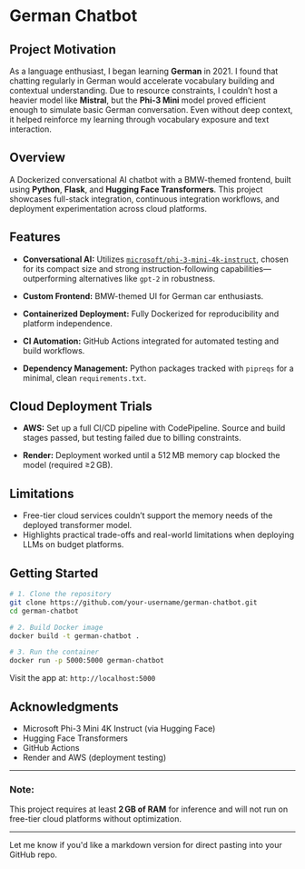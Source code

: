 # German Chatbot

## Project Motivation

As a language enthusiast, I began learning **German** in 2021. I found that chatting regularly in German would accelerate vocabulary building and contextual understanding. Due to resource constraints, I couldn’t host a heavier model like **Mistral**, but the **Phi-3 Mini** model proved efficient enough to simulate basic German conversation. Even without deep context, it helped reinforce my learning through vocabulary exposure and text interaction.

## Overview

A Dockerized conversational AI chatbot with a BMW-themed frontend, built using **Python**, **Flask**, and **Hugging Face Transformers**. This project showcases full-stack integration, continuous integration workflows, and deployment experimentation across cloud platforms.

## Features

* **Conversational AI:**
  Utilizes [`microsoft/phi-3-mini-4k-instruct`](https://huggingface.co/microsoft/phi-3-mini-4k-instruct), chosen for its compact size and strong instruction-following capabilities—outperforming alternatives like `gpt-2` in robustness.

* **Custom Frontend:**
  BMW-themed UI for German car enthusiasts.

* **Containerized Deployment:**
  Fully Dockerized for reproducibility and platform independence.

* **CI Automation:**
  GitHub Actions integrated for automated testing and build workflows.

* **Dependency Management:**
  Python packages tracked with `pipreqs` for a minimal, clean `requirements.txt`.

## Cloud Deployment Trials

* **AWS:**
  Set up a full CI/CD pipeline with CodePipeline. Source and build stages passed, but testing failed due to billing constraints.

* **Render:**
  Deployment worked until a 512 MB memory cap blocked the model (required ≥2 GB).

## Limitations

* Free-tier cloud services couldn’t support the memory needs of the deployed transformer model.
* Highlights practical trade-offs and real-world limitations when deploying LLMs on budget platforms.

## Getting Started

```bash
# 1. Clone the repository
git clone https://github.com/your-username/german-chatbot.git
cd german-chatbot

# 2. Build Docker image
docker build -t german-chatbot .

# 3. Run the container
docker run -p 5000:5000 german-chatbot
```

Visit the app at: `http://localhost:5000`

## Acknowledgments

* Microsoft Phi-3 Mini 4K Instruct (via Hugging Face)
* Hugging Face Transformers
* GitHub Actions
* Render and AWS (deployment testing)

---

### Note:

This project requires at least **2 GB of RAM** for inference and will not run on free-tier cloud platforms without optimization.

---

Let me know if you'd like a markdown version for direct pasting into your GitHub repo.
